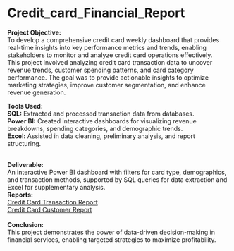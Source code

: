 # Credit_card_Financial_Report
**Project Objective:** <br>
To develop a comprehensive credit card weekly dashboard that provides real-time insights into key performance metrics and trends, enabling stakeholders to monitor and analyze credit card operations effectively.
<br> 
This project involved analyzing credit card transaction data to uncover revenue trends, customer spending patterns, and card category performance. The goal was to provide actionable insights to optimize marketing strategies, improve customer segmentation, and enhance revenue generation.
<br>

**Tools Used:**
<br>
**SQL:** Extracted and processed transaction data from databases.
<br>
**Power BI:** Created interactive dashboards for visualizing revenue breakdowns, spending categories, and demographic trends.
<br>
**Excel:** Assisted in data cleaning, preliminary analysis, and report structuring.
<br> <br>

**Deliverable:** <br>
An interactive Power BI dashboard with filters for card type, demographics, and transaction methods, supported by SQL queries for data extraction and Excel for supplementary analysis.
<br>
**Reports:** <br>
[Credit Card Transaction Report](https://github.com/jeevanshetty2002/Credit_card_Financial_Report/blob/main/Credit%20Card%20Transaction%20Report.pdf)
<br>
[Credit Card Customer Report](https://github.com/jeevanshetty2002/Credit_card_Financial_Report/blob/main/Credit%20Card%20Customer%20Report.pdf)
<br>
<br>
**Conclusion:** <br>
This project demonstrates the power of data-driven decision-making in financial services, enabling targeted strategies to maximize profitability.

